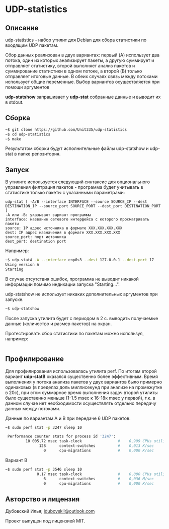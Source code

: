 # UDP-statistics
## Описание

udp-statistics - набор утилит для Debian для сбора статистики по входящим UDP пакетам.

Сбор данных реализован в двух вариантах: первый (A) использует два потока, один из которых анализирует пакеты, а другую суммирует и отправляет статистику, второй выполняет анализ пакетов и суммирование статистики в одном потоке, а второй (B) только отправляет итоговые данные. В обеих случаях связь между потоками использует общие переменные. Выбор вариантов осуществляется при помощи аргументов

**udp-statshow** запрашивает у **udp-stat** собранные данные и выводит их в stdout. 

## Сборка

```sh
~$ git clone https://github.com/Unit335/udp-statistics
~$ cd udp-statistics
~$ make
```

Результатом сборки будут исполнительные файлы udp-statshow и udp-stat в папке репозитория.

## Запуск
В утилите используется следующий синтаксис для опционального управления филтрация пакетов - программа будет учитывать в статистике только пакеты с указанными параметрами:
```
udp-stat [ -A/B --interface INTERFACE --source SOURCE_IP --dest DESTINATION_IP --source_port SOURCE_PORT --dest_port DESTINATION_PORT ]
-A или -B: указывают вариант программы
interface: название сетевого интерфейса с которого просматривать пакеты
source: IP адрес источника в формате XXX.XXX.XXX.XXX
dest: IP адрес назначения в формате XXX.XXX.XXX.XXX 
source_port: порт источника
dest_port: destination port
```
Например:
```sh
~$ udp-statA -A --interface enp0s3 --dest 127.0.0.1 --dest-port 17 
Using version A
Starting
```
В случае отсутствия ошибок, программа не выводит никакой информации помимо индикации запуска "Starting...".

udp-statshow не использует никаких дополнительных аргументов при запуске.
```sh
~$ udp-statshow 
```
После запуска утилита будет с периодом в 2 с. выводить получаемые данные (количество и размер пакетов) на экран.

Протестировать сбор статистики по пакетам можно используя, например:
```

``` 

## Профилирование
Для профилирования использовалась утилита perf. По итогам второй вариант **udp-statB** оказался существенно более эффективным. Время выполнения у потока анализа пакетов у двух вариантов было примерно одинаковых (в пределах доль миллисекунд при анализе на промежутке в 20с), при этом суммарное время выполнения задач второй утилиты было существенно меньше (1-1.5 msec к 16-18к msec у первой), т.к. в данном случае нет необходимости осуществлять отдельно передачу данных между потоками. 

Данные по вариантам A и B при передаче 6 UDP пакетов:
```sh
~$ sudo perf stat -p 3247 sleep 10 

 Performance counter stats for process id '3247':
         10 005,72 msec task-clock                #    0,999 CPUs utilized          
               128      context-switches          #    0,013 K/sec                  
                 0      cpu-migrations            #    0,000 K/sec                  
```
Вариант B
```sh
~$ sudo perf stat -p 3546 sleep 10 
              0,17 msec task-clock                #    0,000 CPUs utilized          
                 6      context-switches          #    0,036 M/sec                  
                 0      cpu-migrations            #    0,000 K/sec                  
```

## Авторство и лицензия
Дубовский Илья; idubovskii@outlook.com

Проект выпущен под лицензией MIT.
